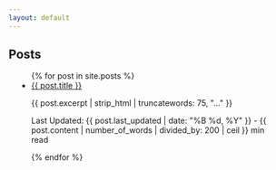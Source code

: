 ```yaml
---
layout: default
---
```


<h2>Posts</h2>
<ul style="padding: 0 40px;">
{% for post in site.posts %}
  <li>
    <a href="{{ post.url }}">{{ post.title }}</a>
    <p>{{ post.excerpt | strip_html | truncatewords: 75, "..." }}</p>
    <p>Last Updated: {{ post.last_updated | date: "%B %d, %Y" }} - {{ post.content | number_of_words | divided_by: 200 | ceil }} min read</p>
  </li>
{% endfor %}
</ul>
